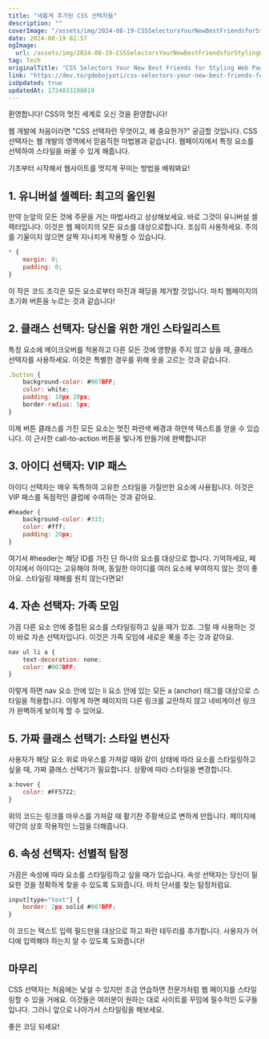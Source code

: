 ```yaml
---
title: "새롭게 추가된 CSS 선택자들"
description: ""
coverImage: "/assets/img/2024-08-19-CSSSelectorsYourNewBestFriendsforStylingWebPages_0.png"
date: 2024-08-19 02:57
ogImage:
  url: /assets/img/2024-08-19-CSSSelectorsYourNewBestFriendsforStylingWebPages_0.png
tag: Tech
originalTitle: "CSS Selectors Your New Best Friends for Styling Web Pages"
link: "https://dev.to/gdebojyoti/css-selectors-your-new-best-friends-for-styling-web-pages-4f9p"
isUpdated: true
updatedAt: 1724033198819
---
```


환영합니다! CSS의 멋진 세계로 오신 것을 환영합니다!

웹 개발에 처음이라면 "CSS 선택자란 무엇이고, 왜 중요한가?" 궁금할 것입니다. CSS 선택자는 웹 개발의 영역에서 믿음직한 마법봉과 같습니다. 웹페이지에서 특정 요소를 선택하여 스타일을 바꿀 수 있게 해줍니다.

기초부터 시작해서 웹사이트를 멋지게 꾸미는 방법을 배워봐요!

<div class="content-ad"></div>

## 1. 유니버설 셀렉터: 최고의 올인원

만약 눈앞의 모든 것에 주문을 거는 마법사라고 상상해보세요. 바로 그것이 유니버설 셀렉터입니다. 이것은 웹 페이지의 모든 요소를 대상으로합니다. 조심히 사용하세요. 주의를 기울이지 않으면 살짝 지나치게 작용할 수 있습니다.

```js
* {
    margin: 0;
    padding: 0;
}
```

이 작은 코드 조각은 모든 요소로부터 마진과 패딩을 제거할 것입니다. 마치 웹페이지의 초기화 버튼을 누르는 것과 같습니다!

<div class="content-ad"></div>

## 2. 클래스 선택자: 당신을 위한 개인 스타일리스트

특정 요소에 메이크오버를 적용하고 다른 모든 것에 영향을 주지 않고 싶을 때, 클래스 선택자를 사용하세요. 이것은 특별한 경우를 위해 옷을 고르는 것과 같습니다.

```js
.button {
    background-color: #007BFF;
    color: white;
    padding: 10px 20px;
    border-radius: 5px;
}
```

이제 버튼 클래스를 가진 모든 요소는 멋진 파란색 배경과 하얀색 텍스트를 얻을 수 있습니다. 이 근사한 call-to-action 버튼을 빛나게 만들기에 완벽합니다!

<div class="content-ad"></div>

## 3. 아이디 선택자: VIP 패스

아이디 선택자는 매우 독특하여 고유한 스타일을 가질만한 요소에 사용됩니다. 이것은 VIP 패스를 독점적인 클럽에 수여하는 것과 같아요.

```js
#header {
    background-color: #333;
    color: #fff;
    padding: 20px;
}
```

여기서 #header는 해당 ID를 가진 단 하나의 요소를 대상으로 합니다. 기억하세요, 페이지에서 아이디는 고유해야 하며, 동일한 아이디를 여러 요소에 부여하지 않는 것이 좋아요. 스타일링 재해를 원치 않는다면요!

<div class="content-ad"></div>

## 4. 자손 선택자: 가족 모임

가끔 다른 요소 안에 중첩된 요소를 스타일링하고 싶을 때가 있죠. 그럴 때 사용하는 것이 바로 자손 선택자입니다. 이것은 가족 모임에 새로운 룩을 주는 것과 같아요.

```js
nav ul li a {
    text-decoration: none;
    color: #007BFF;
}
```

이렇게 하면 nav 요소 안에 있는 li 요소 안에 있는 모든 a (anchor) 태그를 대상으로 스타일을 적용합니다. 이렇게 하면 페이지의 다른 링크를 교란하지 않고 네비게이션 링크가 완벽하게 보이게 할 수 있어요.

<div class="content-ad"></div>

## 5. 가짜 클래스 선택기: 스타일 변신자

사용자가 해당 요소 위로 마우스를 가져갈 때와 같이 상태에 따라 요소를 스타일링하고 싶을 때, 가짜 클래스 선택기가 필요합니다. 상황에 따라 스타일을 변경합니다.

```js
a:hover {
    color: #FF5722;
}
```

위의 코드는 링크를 마우스를 가져갈 때 활기찬 주황색으로 변하게 만듭니다. 페이지에 약간의 상호 작용적인 느낌을 더해줍니다.

<div class="content-ad"></div>

## 6. 속성 선택자: 선별적 탐정

가끔은 속성에 따라 요소를 스타일링하고 싶을 때가 있습니다. 속성 선택자는 당신이 필요한 것을 정확하게 찾을 수 있도록 도와줍니다. 마치 단서를 찾는 탐정처럼요.

```js
input[type="text"] {
    border: 2px solid #007BFF;
}
```

이 코드는 텍스트 입력 필드만을 대상으로 하고 파란 테두리를 추가합니다. 사용자가 어디에 입력해야 하는지 알 수 있도록 도와줍니다!

<div class="content-ad"></div>

## 마무리

CSS 선택자는 처음에는 낯설 수 있지만 조금 연습하면 전문가처럼 웹 페이지를 스타일링할 수 있을 거에요. 이것들은 여러분이 원하는 대로 사이트를 꾸밈에 필수적인 도구들입니다. 그러니 앞으로 나아가서 스타일링을 해보세요.

좋은 코딩 되세요!
